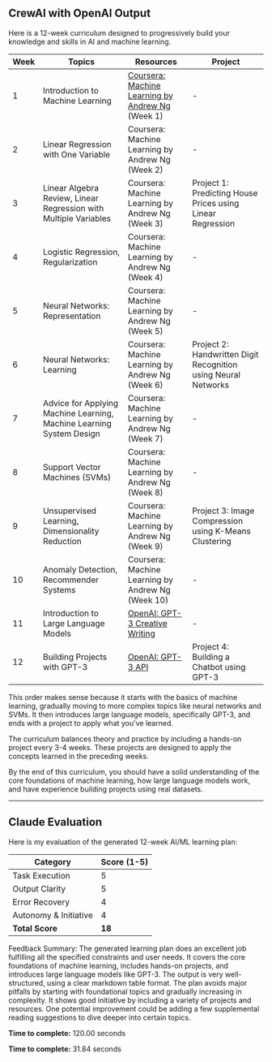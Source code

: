 ## CrewAI with OpenAI Output

Here is a 12-week curriculum designed to progressively build your knowledge and skills in AI and machine learning. 

| Week | Topics | Resources | Project |
| --- | --- | --- | --- |
| 1 | Introduction to Machine Learning | [Coursera: Machine Learning by Andrew Ng](https://www.coursera.org/learn/machine-learning) (Week 1) | - |
| 2 | Linear Regression with One Variable | Coursera: Machine Learning by Andrew Ng (Week 2) | - |
| 3 | Linear Algebra Review, Linear Regression with Multiple Variables | Coursera: Machine Learning by Andrew Ng (Week 3) | Project 1: Predicting House Prices using Linear Regression |
| 4 | Logistic Regression, Regularization | Coursera: Machine Learning by Andrew Ng (Week 4) | - |
| 5 | Neural Networks: Representation | Coursera: Machine Learning by Andrew Ng (Week 5) | - |
| 6 | Neural Networks: Learning | Coursera: Machine Learning by Andrew Ng (Week 6) | Project 2: Handwritten Digit Recognition using Neural Networks |
| 7 | Advice for Applying Machine Learning, Machine Learning System Design | Coursera: Machine Learning by Andrew Ng (Week 7) | - |
| 8 | Support Vector Machines (SVMs) | Coursera: Machine Learning by Andrew Ng (Week 8) | - |
| 9 | Unsupervised Learning, Dimensionality Reduction | Coursera: Machine Learning by Andrew Ng (Week 9) | Project 3: Image Compression using K-Means Clustering |
| 10 | Anomaly Detection, Recommender Systems | Coursera: Machine Learning by Andrew Ng (Week 10) | - |
| 11 | Introduction to Large Language Models | [OpenAI: GPT-3 Creative Writing](https://beta.openai.com/playground/) | - |
| 12 | Building Projects with GPT-3 | [OpenAI: GPT-3 API](https://beta.openai.com/docs/) | Project 4: Building a Chatbot using GPT-3 |

This order makes sense because it starts with the basics of machine learning, gradually moving to more complex topics like neural networks and SVMs. It then introduces large language models, specifically GPT-3, and ends with a project to apply what you've learned.

The curriculum balances theory and practice by including a hands-on project every 3-4 weeks. These projects are designed to apply the concepts learned in the preceding weeks.

By the end of this curriculum, you should have a solid understanding of the core foundations of machine learning, how large language models work, and have experience building projects using real datasets.

---

## Claude Evaluation

Here is my evaluation of the generated 12-week AI/ML learning plan:

| Category | Score (1-5) |
| --- | --- |
| Task Execution | 5 |
| Output Clarity | 5 |
| Error Recovery | 4 |
| Autonomy & Initiative | 4 |
| **Total Score** | **18** |

Feedback Summary:
The generated learning plan does an excellent job fulfilling all the specified constraints and user needs. It covers the core foundations of machine learning, includes hands-on projects, and introduces large language models like GPT-3. The output is very well-structured, using a clear markdown table format. The plan avoids major pitfalls by starting with foundational topics and gradually increasing in complexity. It shows good initiative by including a variety of projects and resources. One potential improvement could be adding a few supplemental reading suggestions to dive deeper into certain topics.

**Time to complete:** 120.00 seconds

**Time to complete:** 31.84 seconds
